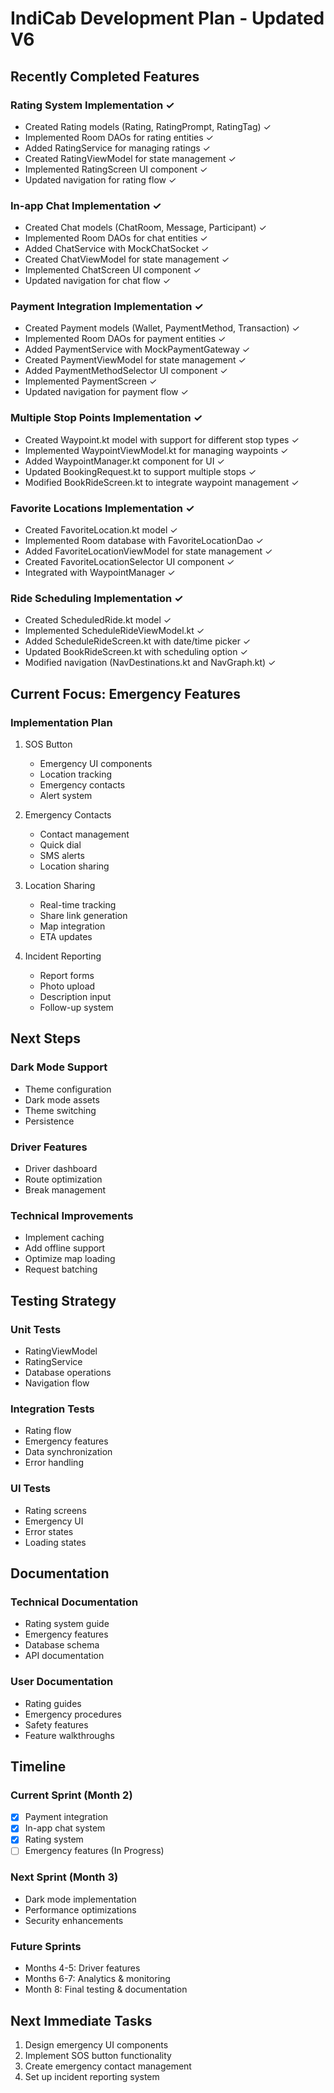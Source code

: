 # IndiCab Development Plan - Updated V6

## Recently Completed Features

### Rating System Implementation ✓
- Created Rating models (Rating, RatingPrompt, RatingTag) ✓
- Implemented Room DAOs for rating entities ✓
- Added RatingService for managing ratings ✓
- Created RatingViewModel for state management ✓
- Implemented RatingScreen UI component ✓
- Updated navigation for rating flow ✓

### In-app Chat Implementation ✓
- Created Chat models (ChatRoom, Message, Participant) ✓
- Implemented Room DAOs for chat entities ✓
- Added ChatService with MockChatSocket ✓
- Created ChatViewModel for state management ✓
- Implemented ChatScreen UI component ✓
- Updated navigation for chat flow ✓

### Payment Integration Implementation ✓
- Created Payment models (Wallet, PaymentMethod, Transaction) ✓
- Implemented Room DAOs for payment entities ✓
- Added PaymentService with MockPaymentGateway ✓
- Created PaymentViewModel for state management ✓
- Added PaymentMethodSelector UI component ✓
- Implemented PaymentScreen ✓
- Updated navigation for payment flow ✓

### Multiple Stop Points Implementation ✓
- Created Waypoint.kt model with support for different stop types ✓
- Implemented WaypointViewModel.kt for managing waypoints ✓
- Added WaypointManager.kt component for UI ✓
- Updated BookingRequest.kt to support multiple stops ✓
- Modified BookRideScreen.kt to integrate waypoint management ✓

### Favorite Locations Implementation ✓
- Created FavoriteLocation.kt model ✓
- Implemented Room database with FavoriteLocationDao ✓
- Added FavoriteLocationViewModel for state management ✓
- Created FavoriteLocationSelector UI component ✓
- Integrated with WaypointManager ✓

### Ride Scheduling Implementation ✓
- Created ScheduledRide.kt model ✓
- Implemented ScheduleRideViewModel.kt ✓
- Added ScheduleRideScreen.kt with date/time picker ✓
- Updated BookRideScreen.kt with scheduling option ✓
- Modified navigation (NavDestinations.kt and NavGraph.kt) ✓

## Current Focus: Emergency Features

### Implementation Plan
1. SOS Button
   - Emergency UI components
   - Location tracking
   - Emergency contacts
   - Alert system

2. Emergency Contacts
   - Contact management
   - Quick dial
   - SMS alerts
   - Location sharing

3. Location Sharing
   - Real-time tracking
   - Share link generation
   - Map integration
   - ETA updates

4. Incident Reporting
   - Report forms
   - Photo upload
   - Description input
   - Follow-up system

## Next Steps

### Dark Mode Support
- Theme configuration
- Dark mode assets
- Theme switching
- Persistence

### Driver Features
- Driver dashboard
- Route optimization
- Break management

### Technical Improvements
- Implement caching
- Add offline support
- Optimize map loading
- Request batching

## Testing Strategy

### Unit Tests
- RatingViewModel
- RatingService
- Database operations
- Navigation flow

### Integration Tests
- Rating flow
- Emergency features
- Data synchronization
- Error handling

### UI Tests
- Rating screens
- Emergency UI
- Error states
- Loading states

## Documentation

### Technical Documentation
- Rating system guide
- Emergency features
- Database schema
- API documentation

### User Documentation
- Rating guides
- Emergency procedures
- Safety features
- Feature walkthroughs

## Timeline

### Current Sprint (Month 2)
- [x] Payment integration
- [x] In-app chat system
- [x] Rating system
- [ ] Emergency features (In Progress)

### Next Sprint (Month 3)
- Dark mode implementation
- Performance optimizations
- Security enhancements

### Future Sprints
- Months 4-5: Driver features
- Months 6-7: Analytics & monitoring
- Month 8: Final testing & documentation

## Next Immediate Tasks
1. Design emergency UI components
2. Implement SOS button functionality
3. Create emergency contact management
4. Set up incident reporting system
